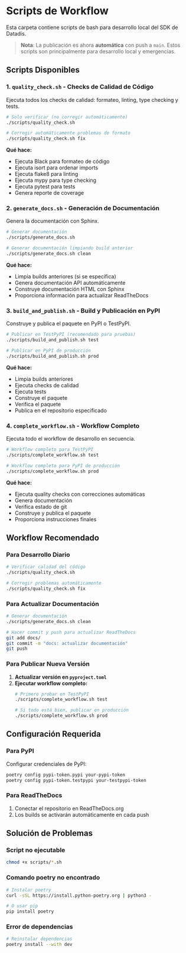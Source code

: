 # Scripts de Workflow

Esta carpeta contiene scripts de bash para desarrollo local del SDK de Datadis.

> **Nota**: La publicación es ahora **automática** con push a `main`. Estos scripts son principalmente para desarrollo local y emergencias.

## Scripts Disponibles

### 1. `quality_check.sh` - Checks de Calidad de Código

Ejecuta todos los checks de calidad: formateo, linting, type checking y tests.

```bash
# Solo verificar (no corregir automáticamente)
./scripts/quality_check.sh

# Corregir automáticamente problemas de formato
./scripts/quality_check.sh fix
```

**Qué hace:**
- Ejecuta Black para formateo de código
- Ejecuta isort para ordenar imports
- Ejecuta flake8 para linting
- Ejecuta mypy para type checking
- Ejecuta pytest para tests
- Genera reporte de coverage

### 2. `generate_docs.sh` - Generación de Documentación

Genera la documentación con Sphinx.

```bash
# Generar documentación
./scripts/generate_docs.sh

# Generar documentación limpiando build anterior
./scripts/generate_docs.sh clean
```

**Qué hace:**
- Limpia builds anteriores (si se especifica)
- Genera documentación API automáticamente
- Construye documentación HTML con Sphinx
- Proporciona información para actualizar ReadTheDocs

### 3. `build_and_publish.sh` - Build y Publicación en PyPI

Construye y publica el paquete en PyPI o TestPyPI.

```bash
# Publicar en TestPyPI (recomendado para pruebas)
./scripts/build_and_publish.sh test

# Publicar en PyPI de producción
./scripts/build_and_publish.sh prod
```

**Qué hace:**
- Limpia builds anteriores
- Ejecuta checks de calidad
- Ejecuta tests
- Construye el paquete
- Verifica el paquete
- Publica en el repositorio especificado

### 4. `complete_workflow.sh` - Workflow Completo

Ejecuta todo el workflow de desarrollo en secuencia.

```bash
# Workflow completo para TestPyPI
./scripts/complete_workflow.sh test

# Workflow completo para PyPI de producción
./scripts/complete_workflow.sh prod
```

**Qué hace:**
- Ejecuta quality checks con correcciones automáticas
- Genera documentación
- Verifica estado de git
- Construye y publica el paquete
- Proporciona instrucciones finales

## Workflow Recomendado

### Para Desarrollo Diario
```bash
# Verificar calidad del código
./scripts/quality_check.sh

# Corregir problemas automáticamente
./scripts/quality_check.sh fix
```

### Para Actualizar Documentación
```bash
# Generar documentación
./scripts/generate_docs.sh clean

# Hacer commit y push para actualizar ReadTheDocs
git add docs/
git commit -m "docs: actualizar documentación"
git push
```

### Para Publicar Nueva Versión

1. **Actualizar versión en `pyproject.toml`**
2. **Ejecutar workflow completo:**
   ```bash
   # Primero probar en TestPyPI
   ./scripts/complete_workflow.sh test

   # Si todo está bien, publicar en producción
   ./scripts/complete_workflow.sh prod
   ```

## Configuración Requerida

### Para PyPI
Configurar credenciales de PyPI:
```bash
poetry config pypi-token.pypi your-pypi-token
poetry config pypi-token.testpypi your-testpypi-token
```

### Para ReadTheDocs
1. Conectar el repositorio en ReadTheDocs.org
2. Los builds se activarán automáticamente en cada push

## Solución de Problemas

### Script no ejecutable
```bash
chmod +x scripts/*.sh
```

### Comando poetry no encontrado
```bash
# Instalar poetry
curl -sSL https://install.python-poetry.org | python3 -

# O usar pip
pip install poetry
```

### Error de dependencias
```bash
# Reinstalar dependencias
poetry install --with dev
```
